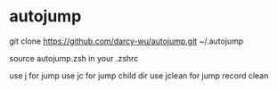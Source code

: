 # autojump
git clone https://github.com/darcy-wu/autojump.git ~/.autojump

source autojump.zsh in your .zshrc

use j for jump
use jc for jump child dir
use jclean for jump record clean
